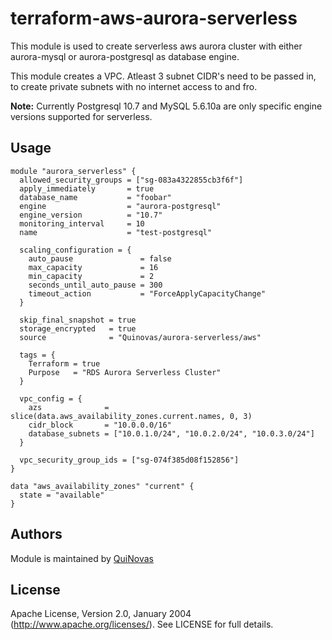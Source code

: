 # terraform-aws-aurora-serverless

This module is used to create serverless aws aurora cluster with either aurora-mysql or aurora-postgresql as database engine. 

This module creates a VPC. Atleast 3 subnet CIDR's need to be passed in, to create private subnets with no internet access to and fro.

**Note:**
Currently Postgresql 10.7 and MySQL 5.6.10a are only specific engine versions supported for serverless.

## Usage

```hcl
module "aurora_serverless" {
  allowed_security_groups = ["sg-083a4322855cb3f6f"]
  apply_immediately       = true
  database_name           = "foobar"
  engine                  = "aurora-postgresql"
  engine_version          = "10.7"
  monitoring_interval     = 10
  name                    = "test-postgresql"

  scaling_configuration = {
    auto_pause               = false
    max_capacity             = 16
    min_capacity             = 2
    seconds_until_auto_pause = 300
    timeout_action           = "ForceApplyCapacityChange"
  }

  skip_final_snapshot = true
  storage_encrypted   = true
  source              = "Quinovas/aurora-serverless/aws"

  tags = {
    Terraform = true
    Purpose   = "RDS Aurora Serverless Cluster"
  }

  vpc_config = {
    azs              = slice(data.aws_availability_zones.current.names, 0, 3)
    cidr_block       = "10.0.0.0/16"
    database_subnets = ["10.0.1.0/24", "10.0.2.0/24", "10.0.3.0/24"]
  }

  vpc_security_group_ids = ["sg-074f385d08f152856"]
}

data "aws_availability_zones" "current" {
  state = "available"
}
```

## Authors

Module is maintained by [QuiNovas](https://github.com/QuiNovas)

## License

Apache License, Version 2.0, January 2004 (http://www.apache.org/licenses/). See LICENSE for full details.